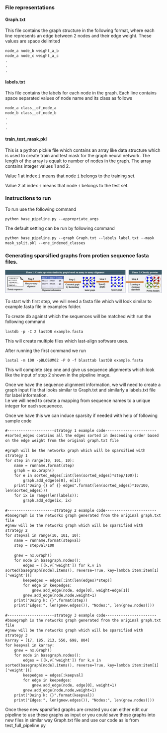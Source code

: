 ### File representations
#### Graph.txt
This file contains the graph structure in the following format, where each line represents an edge between 2 nodes and their edge weight.
These values are space delimited
```
node_a node_b weight_a_b
node_a node_c weight_a_c
.
.
.
```

#### labels.txt
This file contains the labels for each node in the graph. Each line contains space separated values of node name and its class as follows 

```
node_a class__of_node_a
node_b class__of_node_b
.
.
.
```

#### train_test_mask.pkl
This is a python pickle file which contains an array like data structure which is used to create train and test mask for the graph neural network.
The length of the array is equalt to number of nodes in the graph. The array contains integer values 1 and 2. 

Value 1 at index `i` means that node `i` belongs to the training set.

Value 2 at index `i` means that node `i` belongs to the test set.


### Instructions to run
To run use the following command
```
python base_pipeline.py --appropriate_args
```

The default setting can be run by following command

```
python base_pipeline.py --graph Graph.txt --labels label.txt --mask mask_split.pkl --one_indexed_classes
```


### Generating sparsified graphs from protien sequence fasta files.

![Pipeline Image](pipeline.jpg "GNNFam Pipeline")

To start with first step, we will need a fasta file which will look similar to example.fasta file in examples folder.

To create db against which the sequences will be matched with run the following command

```lastdb -p -C 2 lastDB example.fasta```

This will create multiple files which last-align software uses.

After running the first command we run

```
lastal -m 100 -pBLOSUM62 -P 0 -f blasttab lastDB example.fasta
```

This will complete step one and give us sequence alignments which look like the input of step 2 shown in the pipeline image.

Once we have the sequence alignment information, we will need to create a graph input file that looks similar to Graph.txt and similarly a labels.txt file for label information.  
I.e we will need to create a mapping from sequence names to a unique integer for each sequenece. 

Once we have this we can induce sparsity if needed with help of following sample code

```
#---------------------strategy 1 example code-----------------------
#sorted_edges contains all the edges sorted in descending order based on the edge weight from the original graph.txt file

#graph will be the networkx graph which will be sparsified with strategy 1 
for step in range(10, 101, 10):
    name = runname.format(step)
    graph = nx.Graph()
    for e in sorted_edges[:int(len(sorted_edges)*step/100)]:
        graph.add_edge(e[0], e[1])
    print("Doing {} of {} edges".format(len(sorted_edges)*10/100, len(sorted_edges)))
    for ix in range(len(labels)):
        graph.add_edge(ix, ix)

#---------------------strategy 2 example code-----------------------
#basegraph is the networkx graph generated from the original graph.txt file
#gnew will be the networkx graph which will be sparsified with strategy 2
for stepval in range(10, 101, 10):
    name = runname.format(stepval)
    step = stepval/100

    gnew = nx.Graph()
    for node in basegraph.nodes():
        edges = [(k,v['weight']) for k,v in sorted(basegraph[node].items(), reverse=True, key=lambda item:item[1]['weight'])]
        keepedges = edges[:int(len(edges)*step)]
        for edge in keepedges:
            gnew.add_edge(node, edge[0], weight=edge[1])
        gnew.add_edge(node,node,weight=1)
    print("Doing k: {}".format(step))
    print("Edges:", len(gnew.edges()), "Nodes:", len(gnew.nodes()))

#---------------------strategy 3 example code-----------------------
#basegraph is the networkx graph generated from the original graph.txt file
#gnew will be the networkx graph which will be sparsified with strategy 3 
karray = [17, 185, 213, 550, 698, 804]
for keepval in karray:
    gnew = nx.Graph()
    for node in basegraph.nodes():
        edges = [(k,v['weight']) for k,v in sorted(basegraph[node].items(), reverse=True, key=lambda item:item[1]['weight'])]
        keepedges = edges[:keepval]
        for edge in keepedges:
            gnew.add_edge(node, edge[0], weight=1)
        gnew.add_edge(node,node,weight=1)
    print("Doing k: {}".format(keepval))
    print("Edges:", len(gnew.edges()), "Nodes:", len(gnew.nodes()))
```

Once these new sparsified graphs are created you can either edit our pipeline to use these graphs as input or you could save these graphs into new files in similar way Graph.txt file and use our code as is from test_full_pipeline.py  

